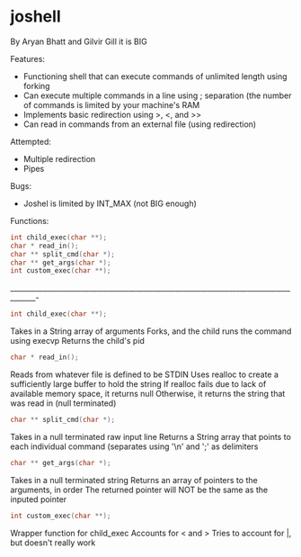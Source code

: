 # joshell
By Aryan Bhatt and Gilvir Gill
it is BIG

Features:
* Functioning shell that can execute commands of unlimited length using forking
* Can execute multiple commands in a line using ; separation (the number of commands is limited by your machine's RAM
* Implements basic redirection using >, <, and >>
* Can read in commands from an external file (using redirection)

Attempted:
* Multiple redirection
* Pipes

Bugs:
* Joshel is limited by INT_MAX (not BIG enough)

Functions:
```c
int child_exec(char **);
char * read_in();
char ** split_cmd(char *);
char ** get_args(char *);
int custom_exec(char **);
```
_____________________________________________________________________________________-

```c
int child_exec(char **);
```
Takes in a String array of arguments
Forks, and the child runs the command using execvp
Returns the child's pid

```c
char * read_in();
```
Reads from whatever file is defined to be STDIN
Uses realloc to create a sufficiently large buffer to hold the string
If realloc fails due to lack of available memory space, it returns null
Otherwise, it returns the string that was read in (null terminated)

```c
char ** split_cmd(char *);
```
Takes in a null terminated raw input line
Returns a String array that points to each individual command (separates using '\n' and ';' as delimiters

```c
char ** get_args(char *);
```
Takes in a null terminated string
Returns an array of pointers to the arguments, in order
The returned pointer will NOT be the same as the inputed pointer

```c
int custom_exec(char **);
```
Wrapper function for child_exec
Accounts for < and >
Tries to account for |, but doesn't really work
